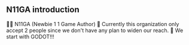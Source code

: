 ## N11GA introduction

🙋‍♀️ N11GA (Newbie 1 1 Game Author)
🌈 Currently this organization only accept 2 people since we don't have any plan to widen our reach.
🍿 We start with GODOT!!!

<!--

**Here are some ideas to get you started:**

🙋‍♀️ A short introduction - what is your organization all about? This 
🌈 Contribution guidelines - how can the community get involved?
👩‍💻 Useful resources - where can the community find your docs? Is there anything else the community should know?
🍿 Fun facts - what does your team eat for breakfast?
🧙 Remember, you can do mighty things with the power of [Markdown](https://docs.github.com/github/writing-on-github/getting-started-with-writing-and-formatting-on-github/basic-writing-and-formatting-syntax)
-->
